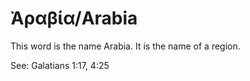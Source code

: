 # Ἀραβία/Arabia

This word is the name Arabia. It is the name of a region.

See: Galatians 1:17, 4:25
